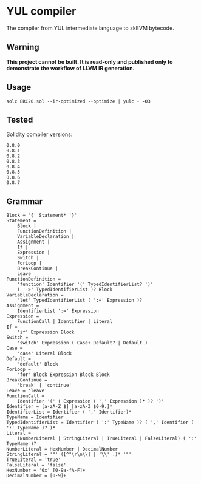 # YUL compiler

The compiler from YUL intermediate language to zkEVM bytecode.

## Warning 

**This project cannot be built. It is read-only and published only to demonstrate the workflow of LLVM IR generation.**

## Usage

```
solc ERC20.sol --ir-optimized --optimize | yulc - -O3
```

## Tested

Solidity compiler versions:
```
0.8.0
0.8.1
0.8.2
0.8.3
0.8.4
0.8.5
0.8.6
0.8.7
```

## Grammar

```
Block = '{' Statement* '}'
Statement =
    Block |
    FunctionDefinition |
    VariableDeclaration |
    Assignment |
    If |
    Expression |
    Switch |
    ForLoop |
    BreakContinue |
    Leave
FunctionDefinition =
    'function' Identifier '(' TypedIdentifierList? ')'
    ( '->' TypedIdentifierList )? Block
VariableDeclaration =
    'let' TypedIdentifierList ( ':=' Expression )?
Assignment =
    IdentifierList ':=' Expression
Expression =
    FunctionCall | Identifier | Literal
If =
    'if' Expression Block
Switch =
    'switch' Expression ( Case+ Default? | Default )
Case =
    'case' Literal Block
Default =
    'default' Block
ForLoop =
    'for' Block Expression Block Block
BreakContinue =
    'break' | 'continue'
Leave = 'leave'
FunctionCall =
    Identifier '(' ( Expression ( ',' Expression )* )? ')'
Identifier = [a-zA-Z_$] [a-zA-Z_$0-9.]*
IdentifierList = Identifier ( ',' Identifier)*
TypeName = Identifier
TypedIdentifierList = Identifier ( ':' TypeName )? ( ',' Identifier ( ':' TypeName )? )*
Literal =
    (NumberLiteral | StringLiteral | TrueLiteral | FalseLiteral) ( ':' TypeName )?
NumberLiteral = HexNumber | DecimalNumber
StringLiteral = '"' ([^"\r\n\\] | '\\' .)* '"'
TrueLiteral = 'true'
FalseLiteral = 'false'
HexNumber = '0x' [0-9a-fA-F]+
DecimalNumber = [0-9]+
```
